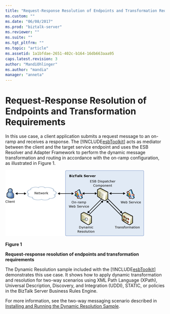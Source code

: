 ```yaml
---
title: "Request-Response Resolution of Endpoints and Transformation Requirements | Microsoft Docs"
ms.custom: ""
ms.date: "06/08/2017"
ms.prod: "biztalk-server"
ms.reviewer: ""
ms.suite: ""
ms.tgt_pltfrm: ""
ms.topic: "article"
ms.assetid: 1a1bfdae-2651-402c-b164-16db663aaa95
caps.latest.revision: 3
author: "MandiOhlinger"
ms.author: "mandia"
manager: "anneta"
---
```

# Request-Response Resolution of Endpoints and Transformation Requirements
In this use case, a client application submits a request message to an on-ramp and receives a response. The [!INCLUDE[esbToolkit](../includes/esbtoolkit-md.md)] acts as mediator between the client and the target service endpoint and uses the ESB Resolver and Adapter Framework to perform the dynamic message transformation and routing in accordance with the on-ramp configuration, as illustrated in Figure 1.  
  
 ![Request&#45;Response Resolution of Endpoints](../esb-toolkit/media/ch3-requestresponse.gif "Ch3-RequestResponse")  
  
 **Figure 1**  
  
 **Request-response resolution of endpoints and transformation requirements**  
  
 The Dynamic Resolution sample included with the [!INCLUDE[esbToolkit](../includes/esbtoolkit-md.md)] demonstrates this use case. It shows how to apply dynamic transformation and resolution for two-way scenarios using XML Path Language (XPath), Universal Description, Discovery, and Integration (UDDI), STATIC, or policies in the BizTalk Server Business Rules Engine.  
  
 For more information, see the two-way messaging scenario described in [Installing and Running the Dynamic Resolution Sample](../esb-toolkit/installing-and-running-the-dynamic-resolution-sample.md).